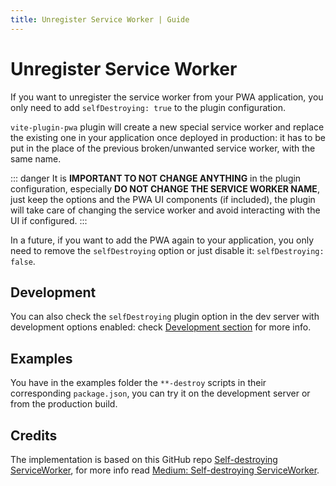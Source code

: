 ```yaml
---
title: Unregister Service Worker | Guide
---
```


# Unregister Service Worker

If you want to unregister the service worker from your PWA application, you only need to add `selfDestroying: true` to the plugin configuration.

`vite-plugin-pwa` plugin will create a new special service worker and replace the existing one in your application once deployed in production: it has to be put in the place of the previous broken/unwanted service worker, with the same name.

::: danger
It is **IMPORTANT TO NOT CHANGE ANYTHING** in the plugin configuration, especially **DO NOT CHANGE THE SERVICE WORKER NAME**, just keep the options and the PWA UI components (if included), the plugin will take care of changing the service worker and avoid interacting with the UI if configured.
:::

In a future, if you want to add the PWA again to your application, you only need to remove the `selfDestroying` option or just disable it: `selfDestroying: false`.

## Development

You can also check the `selfDestroying` plugin option in the dev server with development options enabled: check [Development section](/guide/development) for more info.

## Examples

You have in the examples folder the `**-destroy` scripts in their corresponding `package.json`, you can try it on the development server or from the production build.


## Credits

The implementation is based on this GitHub repo [Self-destroying ServiceWorker](https://github.com/NekR/self-destroying-sw), for more info read [Medium: Self-destroying ServiceWorker](https://medium.com/@nekrtemplar/self-destroying-serviceworker-73d62921d717).
